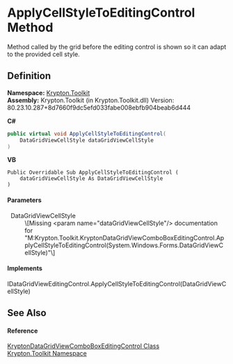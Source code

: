 # ApplyCellStyleToEditingControl Method


Method called by the grid before the editing control is shown so it can adapt to the provided cell style.



## Definition
**Namespace:** <a href="79d2eac2-21f4-54ff-7552-b20c33c30600.md">Krypton.Toolkit</a>  
**Assembly:** Krypton.Toolkit (in Krypton.Toolkit.dll) Version: 80.23.10.287+8d7660f9dc5efd033fabe008ebfb904beab6d444

**C#**
``` C#
public virtual void ApplyCellStyleToEditingControl(
	DataGridViewCellStyle dataGridViewCellStyle
)
```
**VB**
``` VB
Public Overridable Sub ApplyCellStyleToEditingControl ( 
	dataGridViewCellStyle As DataGridViewCellStyle
)
```



#### Parameters
<dl><dt>  DataGridViewCellStyle</dt><dd>\[Missing &lt;param name="dataGridViewCellStyle"/&gt; documentation for "M:Krypton.Toolkit.KryptonDataGridViewComboBoxEditingControl.ApplyCellStyleToEditingControl(System.Windows.Forms.DataGridViewCellStyle)"\]</dd></dl>

#### Implements
IDataGridViewEditingControl.ApplyCellStyleToEditingControl(DataGridViewCellStyle)  


## See Also


#### Reference
<a href="ca03a30d-81c7-7076-fef0-60cb6910ba26.md">KryptonDataGridViewComboBoxEditingControl Class</a>  
<a href="79d2eac2-21f4-54ff-7552-b20c33c30600.md">Krypton.Toolkit Namespace</a>  
